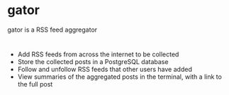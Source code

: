 # gator
gator is a RSS feed aggregator
#

- Add RSS feeds from across the internet to be collected
- Store the collected posts in a PostgreSQL database
- Follow and unfollow RSS feeds that other users have added
- View summaries of the aggregated posts in the terminal, with a link to the full post
